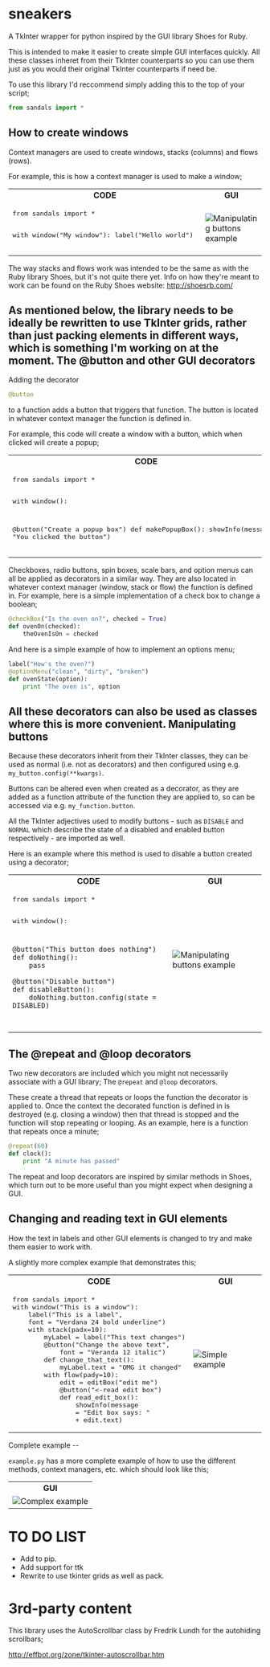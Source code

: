# sneakers
A TkInter wrapper for python inspired by the GUI library Shoes for Ruby.

This is intended to make it easier to create simple GUI interfaces quickly. All these classes inheret from their TkInter counterparts so you can use them just as you would their original TkInter counterparts if need be.

To use this library I'd reccommend simply adding this to the top of your script;
```python
from sandals import *
```
How to create windows
--

Context managers are used to create windows, stacks (columns) and flows (rows).

For example, this is how a context manager is used to make a window;

<table>
<tr>
<td align="center">
<b>CODE</b>
</td>
<td align="center">
<b>GUI</b>
</td>
<tr>
<td>
<pre lang="python">
from sandals import *

with window("My window"):
  label("Hello world")
</pre>
</td>
<td>
<img src="example_images\\helloworld.png"
alt="Manipulating buttons example">
</td>
</tr>
</table>

The way stacks and flows work was intended to be the same as with the Ruby library Shoes, but it's not quite there yet.
Info on how they're meant to work can be found on the Ruby Shoes website: http://shoesrb.com/

As mentioned below, the library needs to be ideally be rewritten to use TkInter grids, rather than just packing elements in different ways, which is something I'm working on at the moment.
The @button and other GUI decorators
--

Adding the decorator
```python
@button
```
to a function adds a button that triggers that function. The button is located in whatever context manager the function is defined in.


For example, this code will create a window with a button, which when clicked will create a popup;

<table>
<tr>
<td align="center">
<b>CODE</b>
</td>
<td align="center">
<b>GUI</b>
</td>
<tr>
<td valign="top">
<pre lang="python">
from sandals import *

with window():

  @button("Create a popup box")
  def makePopupBox():
    showInfo(message = "You clicked the button")
</pre>
</td>
<td>
<img src="example_images\\buttonexample.png"
alt="Button example">
</td>
</tr>
</table>

Checkboxes, radio buttons, spin boxes, scale bars, and option menus can all be applied as decorators in a similar way. They are also located in whatever context manager (window, stack or flow) the function is defined in.
For example, here is a simple implementation of a check box to change a boolean;

```python
@checkBox("Is the oven on?", checked = True)
def ovenOn(checked):
	theOvenIsOn = checked
```

And here is a simple example of how to implement an options menu;

```python
label("How's the oven?")
@optionMenu("clean", "dirty", "broken")
def ovenState(option):
	print "The oven is", option
```

All these decorators can also be used as classes where this is more convenient.
Manipulating buttons
---
Because these decorators inherit from their TkInter classes, they can be used as normal (i.e. not as decorators) and then configured using e.g. ```my_button.config(**kwargs)```.

Buttons can be altered even when created as a decorator, as they are added as a function attribute of the function they are applied to, so can be accessed via e.g.  ```my_function.button```.

All the TkInter adjectives used to modify buttons - such as ```DISABLE``` and  ```NORMAL``` which describe the state of a disabled and enabled button respectively - are imported as well.

Here is an example where this method is used to disable a button created using a decorator;

<table>
<tr>
<td align="center">
<b>CODE</b>
</td>
<td align="center">
<b>GUI</b>
</td>
<tr>
<td valign="top">
<pre lang="python">
from sandals import *

with window():

	@button("This button does nothing")
	def doNothing():
		pass

	@button("Disable button")
	def disableButton():
		doNothing.button.config(state = DISABLED)
</pre>
</td>
<td>
<img src="example_images\\manipulatingbuttonsexample.png"
alt="Manipulating buttons example">
</td>
</tr>
</table>

The @repeat and @loop decorators
---
Two new decorators are included which you might not necessarily associate with a GUI library;
The ``@repeat`` and ``@loop`` decorators.

These create a thread that repeats or loops the function the decorator is applied to. Once the context the decorated function is defined in is destroyed (e.g. closing a window) then that thread is stopped and the function will stop repeating or looping. As an example, here is a function that repeats once a minute;

```python
@repeat(60)
def clock():
	print "A minute has passed"
```

The repeat and loop decorators are inspired by similar methods in Shoes, which turn out to be more useful than you might expect when designing a GUI.

Changing and reading text in GUI elements
--

How the text in labels and other GUI elements is changed to try and make them easier to work with.

A slightly more complex example that demonstrates this;

<table>
<tr>
<td align="center">
<b>CODE</b>
</td>
<td align="center">
<b>GUI</b>
</td>
<tr>
<td>
<pre lang="python">
from sandals import *
with window("This is a window"):
    label("This is a label",
    font = "Verdana 24 bold underline")
    with stack(padx=10):
        myLabel = label("This text changes")
        @button("Change the above text",
            font = "Veranda 12 italic")
        def change_that_text():
            myLabel.text = "OMG it changed"
        with flow(pady=10):
            edit = editBox("edit me")
            @button("<-read edit box")
            def read_edit_box():
                showInfo(message
				= "Edit box says: "
				+ edit.text)
</pre>
</td>
<td>
<img src="example_images\\simpleexample.png"
alt="Simple example">
</td>
</tr>
</table>
Complete example
--

`example.py` has a more complete example of how to use the different methods, context managers, etc. which should look like this;

<table>
<tr>
<td align="center">
<b>GUI</b>
</td>
</tr>
<tr>
<td>
<img src="example_images\\example.png"
alt="Complex example">
</td>
</tr>
</table>


# TO DO LIST
- Add to pip.
- Add support for ttk
- Rewrite to use tkinter grids as well as pack.

# 3rd-party content

This library uses the AutoScrollbar class by Fredrik Lundh for the autohiding scrollbars;

http://effbot.org/zone/tkinter-autoscrollbar.htm
